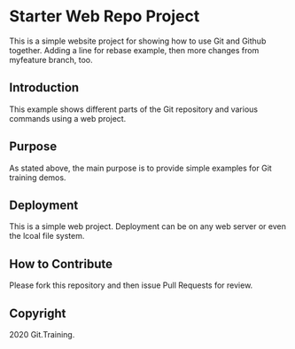 # Starter Web Repo Project

This is a simple website project for showing how to use Git and Github together. Adding a line for rebase example, then more changes from myfeature branch, too.

## Introduction

This example shows different parts of the Git repository and various commands using a web project.

## Purpose

As stated above, the main purpose is to provide simple examples for Git training demos.

## Deployment

This is a simple web project. Deployment can be on any web server or even the lcoal file system. 

## How to Contribute
Please fork this repository and then issue Pull Requests for review.

## Copyright
2020 Git.Training.